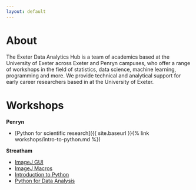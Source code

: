 ```yaml
---
layout: default
---
```


# About

The Exeter Data Analytics Hub is a team of academics based at the University of Exeter across Exeter and Penryn campuses, 
who offer a range of workshops in the field of statistics, data science, machine learning, programming
and more. We provide technical and analytical support for early career researchers based in at the University of Exeter.

# Workshops

**Penryn**

* [Python for scientific research]({{ site.baseurl }}{% link workshops/intro-to-python.md %})

**Streatham**

* [ImageJ GUI](imagej-gui)
* [ImageJ Macros](imagej-macros)
* [Introduction to Python](python-intro)
* [Python for Data Analysis](python-data)
